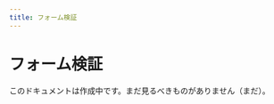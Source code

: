 ```yaml
---
title: フォーム検証
---
```


# フォーム検証

<docs-warning>
  このドキュメントは作成中です。まだ見るべきものがありません（まだ）。
</docs-warning>



